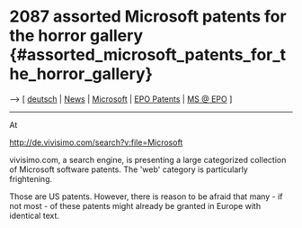 # 2087 assorted Microsoft patents for the horror gallery {#assorted_microsoft_patents_for_the_horror_gallery}

\--\> \[ [ deutsch](Microsoft040527De "wikilink") \| [
News](SwpatcninoEn "wikilink") \| [
Microsoft](SwpatmicrosoftEn "wikilink") \| [EPO
Patents](http://swpat.ffii.org/patents/ "wikilink") \| [MS @
EPO](http://swpat.ffii.org/players/microsoft/#epat "wikilink") \]

------------------------------------------------------------------------

At

<http://de.vivisimo.com/search?v:file=Microsoft>

vivisimo.com, a search engine, is presenting a large categorized
collection of Microsoft software patents. The \'web\' category is
particularly frightening.

Those are US patents. However, there is reason to be afraid that many -
if not most - of these patents might already be granted in Europe with
identical text.
